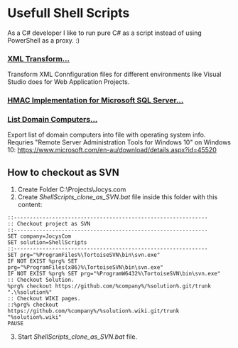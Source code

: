 # Usefull Shell Scripts

As a C# developer I like to run pure C# as a script instead of using PowerShell as a proxy. :)

### [XML Transform...](https://github.com/JocysCom/ShellScripts/tree/master/Tester/Scripts/XML_Transform) 

Transform XML Connfiguration files for different environments like Visual Studio does for Web Application Projects.

### [HMAC Implementation for Microsoft SQL Server...](https://github.com/JocysCom/ShellScripts/tree/master/Tester/Scripts/HMAC_for_SQL)

### [List Domain Computers...](https://github.com/JocysCom/ShellScripts/tree/master/Tester/Scripts/List_Domain_Computers)

Export list of domain computers into file with operating system info. Requries "Remote Server Administration Tools for Windows 10" on Windows 10: https://www.microsoft.com/en-au/download/details.aspx?id=45520



## How to checkout as SVN

1. Create Folder C:\Projects\Jocys.com
2. Create _ShellScripts_clone_as_SVN.bat_ file inside this folder with this content:

```batchfile
::-------------------------------------------------------------
:: Checkout project as SVN
::-------------------------------------------------------------
SET company=JocysCom
SET solution=ShellScripts
::-------------------------------------------------------------
SET prg="%ProgramFiles%\TortoiseSVN\bin\svn.exe"
IF NOT EXIST %prg% SET prg="%ProgramFiles(x86)%\TortoiseSVN\bin\svn.exe"
IF NOT EXIST %prg% SET prg="%ProgramW6432%\TortoiseSVN\bin\svn.exe"
:: Checkout Solution.
%prg% checkout https://github.com/%company%/%solution%.git/trunk ".\%solution%"
:: Checkout WIKI pages.
::%prg% checkout https://github.com/%company%/%solution%.wiki.git/trunk "%solution%.wiki"
PAUSE
```

3. Start _ShellScripts_clone_as_SVN.bat_ file.
